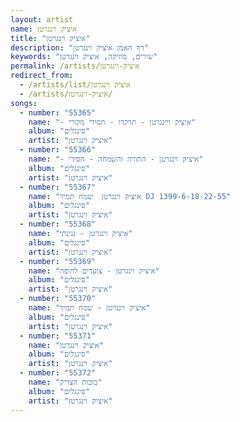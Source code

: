 ```yaml
---
layout: artist
name: איציק וינגרטן
title: "איציק וינגרטן"
description: "דף האמן איציק וינגרטן"
keywords: "שירים, מוזיקה, איציק וינגרטן"
permalink: /artists/איציק-וינגרטן
redirect_from:
  - /artists/list/איציק וינגרטן
  - /artists/איציק-וינגרטן/
songs:
  - number: "55365"
    name: "- איציק ויינגרטן - תרקדו - חסידי מקורי"
    album: "סינגלים"
    artist: "איציק וינגרטן"
  - number: "55366"
    name: "- איציק וינגרטן - התורה והשמחה - חסידי"
    album: "סינגלים"
    artist: "איציק וינגרטן"
  - number: "55367"
    name: "איציק וינגרטן  שמח תמיד DJ 1399-6-18-22-55"
    album: "סינגלים"
    artist: "איציק וינגרטן"
  - number: "55368"
    name: "איציק וינגרטן - נגינתי"
    album: "סינגלים"
    artist: "איציק וינגרטן"
  - number: "55369"
    name: "איציק וינגרטן - צועדים לחופה"
    album: "סינגלים"
    artist: "איציק וינגרטן"
  - number: "55370"
    name: "איציק וינגרטן - שמח תמיד"
    album: "סינגלים"
    artist: "איציק וינגרטן"
  - number: "55371"
    name: "איציק וינגרטן"
    album: "סינגלים"
    artist: "איציק וינגרטן"
  - number: "55372"
    name: "בזכות הצדיק"
    album: "סינגלים"
    artist: "איציק וינגרטן"
---
```

